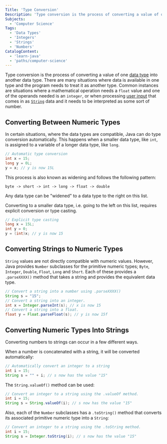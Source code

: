 ```yaml
---
Title: 'Type Conversion'
Description: 'Type conversion is the process of converting a value of one data type into another data type.'
Subjects:
  - 'Computer Science'
Tags:
  - 'Data Types'
  - 'Integers'
  - 'Strings'
  - 'Numbers'
CatalogContent:
  - 'learn-java'
  - 'paths/computer-science'
---
```


Type conversion is the process of converting a value of one [data type](https://www.codecademy.com/resources/docs/java/data-types) into another data type. There are many situations where data is available in one type and the program needs to treat it as another type. Common instances are situations where a mathematical operation needs a `float` value and one of the operands needed is an `integer`, or when processing [user input](https://www.codecademy.com/resources/docs/java/user-input) that comes in as [`String`](https://www.codecademy.com/resources/docs/java/strings) data and it needs to be interpreted as some sort of number.

## Converting Between Numeric Types

In certain situations, where the data types are compatible, Java can do type conversion automatically. This happens when a smaller data type, like `int`, is assigned to a variable of a longer data type, like `long`.

```java
// Automatic type conversion
int x = 15;
long y = 0L;
y = x; // y is now 15L
```

This process is also known as widening and follows the following pattern:

```pseudo
byte -> short -> int -> long -> float -> double
```

Any data type can be "widened" to a data type to the right on this list.

Converting to a smaller data type, i.e. going to the left on this list, requires explicit conversion or type casting.

```java
// Explicit type casting
long x = 15L;
int y = 0;
y = (int)x; // y is now 15
```

## Converting Strings to Numeric Types

`String` values are not directly compatible with numeric values. However, Java provides `Number` subclasses for the primitive numeric types; `Byte`, `Integer`, `Double`, `Float`, `Long` and `Short`. Each of these provides a `.parseXXXX()` method that takes a string and provides the equivalent data type.

```java
// Convert a string into a number using .parseXXXX()
String s = "15";
// Convert a string into an integer.
int x = Integer.parseInt(s); // x is now 15
// Convert a string into a float.
float y = Float.parseFloat(s); // y is now 15f
```

## Converting Numeric Types Into Strings

Converting numbers to strings can occur in a few different ways.

When a number is concatenated with a string, it will be converted automatically:

```java
// Automatically convert an integer to a string
int i = 15;
String s = "" + i; // s now has the value "15"
```

The `String.valueOf()` method can be used:

```java
// Convert an integer to a string using the .valueOf method.
int i = 15;
String s = String.valueOf(i); // s now has the value "15"
```

Also, each of the `Number` subclasses has a `.toString()` method that converts its associated primitive numeric type into a `String`:

```java
// Convert an integer to a string using the .toString method.
int i = 15;
String s = Integer.toString(i); // s now has the value "15"
```
